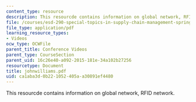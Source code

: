 ```yaml
---
content_type: resource
description: This resourcde contains information on global network, RFID network.
file: /courses/esd-290-special-topics-in-supply-chain-management-spring-2005/ca1aba3d0b221052405aa30891ef4480_johnwilliams.pdf
file_type: application/pdf
learning_resource_types:
- Videos
ocw_type: OCWFile
parent_title: Conference Videos
parent_type: CourseSection
parent_uid: 16c26e40-a092-2015-181e-34a102b27256
resourcetype: Document
title: johnwilliams.pdf
uid: ca1aba3d-0b22-1052-405a-a30891ef4480
---
```

This resourcde contains information on global network, RFID network.

